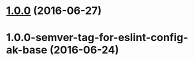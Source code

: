 <a name="1.0.0"></a>
# [1.0.0](https://aui-team-bot/https://bitbucket.org/atlassian/atlaskit-spike/compare/1.0.0-semver-tag-for-eslint-config-ak-base...v1.0.0) (2016-06-27)



<a name="1.0.0-semver-tag-for-eslint-config-ak-base"></a>
# 1.0.0-semver-tag-for-eslint-config-ak-base (2016-06-24)



